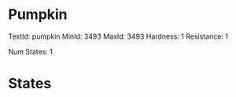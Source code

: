 # Pumpkin
TextId: pumpkin
MinId: 3493
MaxId: 3493
Hardness: 1
Resistance: 1

Num States: 1
# States
```

```